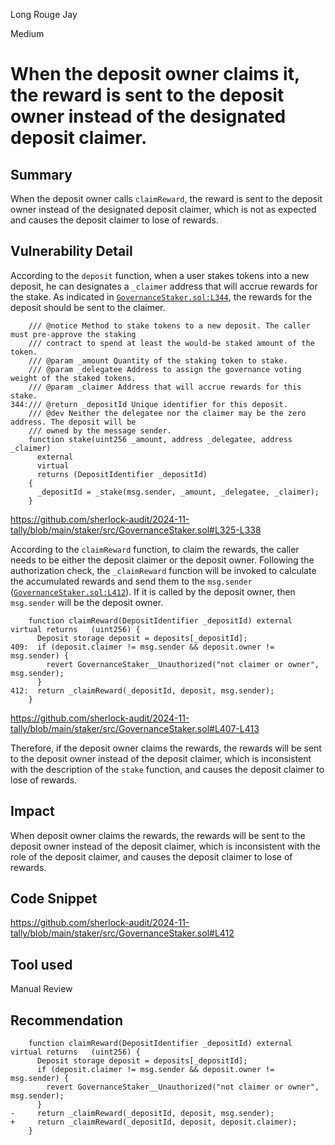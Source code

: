 Long Rouge Jay

Medium

# When the deposit owner claims it, the reward is sent to the deposit owner instead of the designated deposit claimer.

## Summary
When the deposit owner calls `claimReward`, the reward is sent to the deposit owner instead of the designated deposit claimer, which is not as expected and causes the deposit claimer to lose of rewards.

## Vulnerability Detail
According to the `deposit` function, when a user stakes tokens into a new deposit, he can designates a `_claimer` address that will accrue rewards for the stake. As indicated in [`GovernanceStaker.sol:L344`](https://github.com/sherlock-audit/2024-11-tally/blob/main/staker/src/GovernanceStaker.sol#L344), the rewards for the deposit should be sent to the claimer.
```solidity
    /// @notice Method to stake tokens to a new deposit. The caller must pre-approve the staking
    /// contract to spend at least the would-be staked amount of the token.
    /// @param _amount Quantity of the staking token to stake.
    /// @param _delegatee Address to assign the governance voting weight of the staked tokens.
    /// @param _claimer Address that will accrue rewards for this stake.
344:/// @return _depositId Unique identifier for this deposit.
    /// @dev Neither the delegatee nor the claimer may be the zero address. The deposit will be
    /// owned by the message sender.
    function stake(uint256 _amount, address _delegatee, address _claimer)
      external
      virtual
      returns (DepositIdentifier _depositId)
    {
      _depositId = _stake(msg.sender, _amount, _delegatee, _claimer);
    }
```
https://github.com/sherlock-audit/2024-11-tally/blob/main/staker/src/GovernanceStaker.sol#L325-L338

According to the `claimReward` function, to claim the rewards, the caller needs to be either the deposit claimer or the deposit owner. Following the authorization check, the `_claimReward` function will be invoked to calculate the accumulated rewards and send them to the `msg.sender` ([`GovernanceStaker.sol:L412`](https://github.com/sherlock-audit/2024-11-tally/blob/main/staker/src/GovernanceStaker.sol#L412)). If it is called by the deposit owner, then `msg.sender` will be the deposit owner.
```solidity
    function claimReward(DepositIdentifier _depositId) external virtual returns   (uint256) {
      Deposit storage deposit = deposits[_depositId];
409:  if (deposit.claimer != msg.sender && deposit.owner != msg.sender) {
        revert GovernanceStaker__Unauthorized("not claimer or owner", msg.sender);
      }
412:  return _claimReward(_depositId, deposit, msg.sender);
    }
```
https://github.com/sherlock-audit/2024-11-tally/blob/main/staker/src/GovernanceStaker.sol#L407-L413

Therefore, if the deposit owner claims the rewards, the rewards will be sent to the deposit owner instead of the deposit claimer, which is inconsistent with the description of the `stake` function, and causes the deposit claimer to lose of rewards.

## Impact
When deposit owner claims the rewards, the rewards will be sent to the deposit owner instead of the deposit claimer, which is inconsistent with the role of the deposit claimer, and causes the deposit claimer to lose of rewards.

## Code Snippet
https://github.com/sherlock-audit/2024-11-tally/blob/main/staker/src/GovernanceStaker.sol#L412

## Tool used

Manual Review

## Recommendation
```solidity
    function claimReward(DepositIdentifier _depositId) external virtual returns   (uint256) {
      Deposit storage deposit = deposits[_depositId];
      if (deposit.claimer != msg.sender && deposit.owner != msg.sender) {
        revert GovernanceStaker__Unauthorized("not claimer or owner", msg.sender);
      }
-     return _claimReward(_depositId, deposit, msg.sender);
+     return _claimReward(_depositId, deposit, deposit.claimer);
    }
```